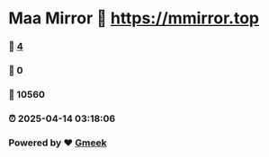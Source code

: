 # Maa Mirror :link: https://mmirror.top 
### :page_facing_up: [4](https://mmirror.top/tag.html) 
### :speech_balloon: 0 
### :hibiscus: 10560 
### :alarm_clock: 2025-04-14 03:18:06 
### Powered by :heart: [Gmeek](https://github.com/Meekdai/Gmeek)
